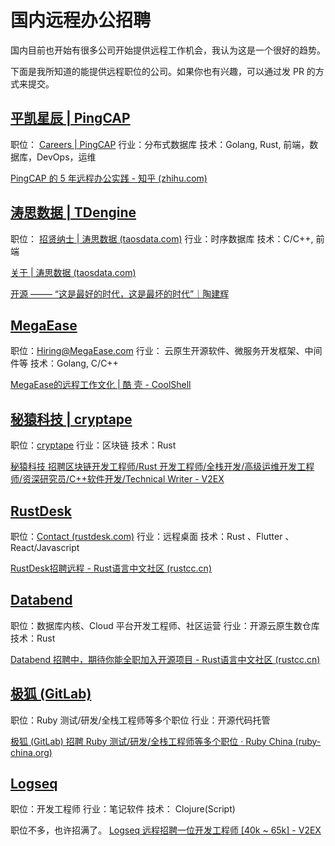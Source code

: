 
# 国内远程办公招聘

国内目前也开始有很多公司开始提供远程工作机会，我认为这是一个很好的趋势。

下面是我所知道的能提供远程职位的公司。如果你也有兴趣，可以通过发 PR 的方式来提交。


## [平凯星辰 | PingCAP](https://pingcap.com/index.html)
职位： [Careers | PingCAP](https://pingcap.com/careers/#see-more-positions)
行业：分布式数据库
技术：Golang, Rust, 前端，数据库，DevOps，运维

[PingCAP 的 5 年远程办公实践 - 知乎 (zhihu.com)](https://zhuanlan.zhihu.com/p/104184804)

## [涛思数据 | TDengine](https://www.taosdata.com/en/)
职位： [招贤纳士 | 涛思数据 (taosdata.com)](https://www.taosdata.com/cn/careers/)
行业：时序数据库
技术：C/C++, 前端

[关于 | 涛思数据 (taosdata.com)](https://www.taosdata.com/cn/about/)

[开源 –—— “这是最好的时代，这是最坏的时代”｜陶建辉](https://xueqiu.com/4826147079/166899232)

## [MegaEase](https://www.megaease.com/zh/)
职位：[Hiring@MegaEase.com](mailto:Hiring@MegaEase.com)
行业： 云原生开源软件、微服务开发框架、中间件等
技术：Golang, C/C++

[MegaEase的远程工作文化 | 酷 壳 - CoolShell](https://coolshell.cn/articles/20765.html)

## [秘猿科技 | cryptape](https://www.cryptape.com/)
职位：[cryptape](https://www.cryptape.com/join)
行业：区块链
技术：Rust

[秘猿科技 招聘区块链开发工程师/Rust 开发工程师/全栈开发/高级运维开发工程师/资深研究员/C++软件开发/Technical Writer - V2EX](https://www.v2ex.com/t/825555#reply2)

## [RustDesk](https://rustdesk.com/)
职位：[Contact (rustdesk.com)](https://rustdesk.com/contact/)
行业：远程桌面
技术：Rust 、Flutter 、React/Javascript

[RustDesk招聘远程 - Rust语言中文社区 (rustcc.cn)](https://rustcc.cn/article?id=dcc0bce8-1c48-4aeb-8fbd-d100c4a184ed)

## [Databend](https://databend.rs/)
职位：数据库内核、Cloud 平台开发工程师、社区运营
行业：开源云原生数仓库
技术：Rust

[Databend 招聘中，期待你能全职加入开源项目 - Rust语言中文社区 (rustcc.cn)](https://rustcc.cn/article?id=1d8ca553-0fff-46d8-8e24-86c1798a5184)


## [极狐 (GitLab)](https://about.gitlab.cn/)
职位：Ruby 测试/研发/全栈工程师等多个职位
行业：开源代码托管

[极狐 (GitLab) 招聘 Ruby 测试/研发/全栈工程师等多个职位 · Ruby China (ruby-china.org)](https://ruby-china.org/topics/41933)

## [Logseq](https://logseq.com/)
职位：开发工程师
行业：笔记软件
技术： Clojure(Script)

职位不多，也许招满了。
[Logseq 远程招聘一位开发工程师 [40k ~ 65k] - V2EX](https://www.v2ex.com/t/808850)